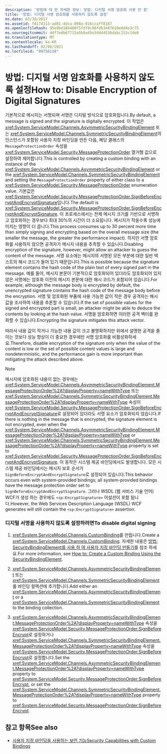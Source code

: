 ```yaml
---
description: '방법에 대 한 자세한 정보: 방법: 디지털 서명 암호화 사용 안 함'
title: '방법: 디지털 서명 암호화를 사용하지 않도록 설정'
ms.date: 03/30/2017
ms.assetid: fd174313-ad81-4dca-898a-016ccaff8187
ms.openlocfilehash: 95e9bd18b480f5fdf9c98fdb3447610e0d4e3c75
ms.sourcegitcommit: ddf7edb67715a5b9a45e3dd44536dabc153c1de0
ms.translationtype: MT
ms.contentlocale: ko-KR
ms.lasthandoff: 02/06/2021
ms.locfileid: "99756138"
---
```

# <a name="how-to-disable-encryption-of-digital-signatures"></a><span data-ttu-id="0427e-103">방법: 디지털 서명 암호화를 사용하지 않도록 설정</span><span class="sxs-lookup"><span data-stu-id="0427e-103">How to: Disable Encryption of Digital Signatures</span></span>

<span data-ttu-id="0427e-104">기본적으로 메시지는 서명되며 서명은 디지털 방식으로 암호화됩니다.</span><span class="sxs-lookup"><span data-stu-id="0427e-104">By default, a message is signed and the signature is digitally encrypted.</span></span> <span data-ttu-id="0427e-105">이 작업은 <xref:System.ServiceModel.Channels.AsymmetricSecurityBindingElement> 또는 <xref:System.ServiceModel.Channels.SymmetricSecurityBindingElement>의 인스턴스가 포함된 사용자 지정 바인딩을 만든 다음, 해당 클래스의 `MessageProtectionOrder` 속성을 <xref:System.ServiceModel.Security.MessageProtectionOrder> 열거형 값으로 설정하여 제어합니다.</span><span class="sxs-lookup"><span data-stu-id="0427e-105">This is controlled by creating a custom binding with an instance of the <xref:System.ServiceModel.Channels.AsymmetricSecurityBindingElement> or the <xref:System.ServiceModel.Channels.SymmetricSecurityBindingElement> and setting the `MessageProtectionOrder` property of either class to a <xref:System.ServiceModel.Security.MessageProtectionOrder> enumeration value.</span></span> <span data-ttu-id="0427e-106">기본값은 <xref:System.ServiceModel.Security.MessageProtectionOrder.SignBeforeEncryptAndEncryptSignature>입니다.</span><span class="sxs-lookup"><span data-stu-id="0427e-106">The default is <xref:System.ServiceModel.Security.MessageProtectionOrder.SignBeforeEncryptAndEncryptSignature>.</span></span> <span data-ttu-id="0427e-107">이 프로세스에서는 전체 메시지 크기를 기반으로 서명하고 암호화하는 경우보다 최대 30%의 시간이 더 소요됩니다. 메시지가 작을수록 성능에 미치는 영향이 더 큽니다.</span><span class="sxs-lookup"><span data-stu-id="0427e-107">This process consumes up to 30 percent more time than simply signing and encrypting based on the overall message size (the smaller the message, the greater the performance impact).</span></span> <span data-ttu-id="0427e-108">하지만 서명 암호화를 사용하지 않으면 공격자가 메시지 내용을 추측할 수 있습니다.</span><span class="sxs-lookup"><span data-stu-id="0427e-108">Disabling encryption of the signature, however, might allow an attacker to guess the content of the message.</span></span> <span data-ttu-id="0427e-109">서명 요소에는 메시지의 서명된 모든 부분에 대한 일반 텍스트의 해시 코드가 들어 있기 때문입니다.</span><span class="sxs-lookup"><span data-stu-id="0427e-109">This is possible because the signature element contains the hash code of the plain text of every signed part in the message.</span></span> <span data-ttu-id="0427e-110">예를 들어, 메시지 본문이 기본적으로 암호화되어 있더라도 암호화되어 있지 않은 서명에는 암호화 이전의 메시지 본문에 대한 해시 코드가 포함되어 있습니다.</span><span class="sxs-lookup"><span data-stu-id="0427e-110">For example, although the message body is encrypted by default, the unencrypted signature contains the hash code of the message body before the encryption.</span></span> <span data-ttu-id="0427e-111">서명 및 암호화된 부품에 사용 가능한 값이 작은 경우 공격자는 해시 값을 조사하여 내용을 추론할 수 있습니다.</span><span class="sxs-lookup"><span data-stu-id="0427e-111">If the set of possible values for the signed and encrypted part is small, an attacker might be able to deduce the contents by looking at the hash value.</span></span> <span data-ttu-id="0427e-112">서명을 암호화하면 이러한 공격 벡터를 완화할 수 있습니다.</span><span class="sxs-lookup"><span data-stu-id="0427e-112">Encrypting the signature mitigates this attack vector.</span></span>  
  
 <span data-ttu-id="0427e-113">따라서 내용 값이 작거나 가능한 내용 값이 크고 불명확하지만 위에서 설명한 공격을 줄이는 것보다 성능 향상이 더 중요한 경우에만 서명 암호화를 비활성화하세요.</span><span class="sxs-lookup"><span data-stu-id="0427e-113">Therefore, disable encryption of the signature only when the value of the content is low or the set of possible content values is large and nondeterministic, and the performance gain is more important than mitigating the attack described above.</span></span>  
  
> [!NOTE]
> <span data-ttu-id="0427e-114">메시지에 암호화된 내용이 없는 경우에는 <xref:System.ServiceModel.Channels.AsymmetricSecurityBindingElement.MessageProtectionOrder%2A?displayProperty=nameWithType> 또는 <xref:System.ServiceModel.Channels.SymmetricSecurityBindingElement.MessageProtectionOrder%2A?displayProperty=nameWithType> 속성이 <xref:System.ServiceModel.Security.MessageProtectionOrder.SignBeforeEncryptAndEncryptSignature>로 설정되어 있더라도 서명 요소가 암호화되지 않습니다.</span><span class="sxs-lookup"><span data-stu-id="0427e-114">If there is nothing in the message that is encrypted, the signature element is not encrypted, even when the <xref:System.ServiceModel.Channels.AsymmetricSecurityBindingElement.MessageProtectionOrder%2A?displayProperty=nameWithType> or <xref:System.ServiceModel.Channels.SymmetricSecurityBindingElement.MessageProtectionOrder%2A?displayProperty=nameWithType> property is set to <xref:System.ServiceModel.Security.MessageProtectionOrder.SignBeforeEncryptAndEncryptSignature>.</span></span> <span data-ttu-id="0427e-115">이 동작은 시스템 제공 바인딩에서도 발생합니다. 모든 시스템 제공 바인딩에서는 메시지 보호 순서가 `SignBeforeEncryptAndEncryptSignature`로 설정되어 있습니다.</span><span class="sxs-lookup"><span data-stu-id="0427e-115">This behavior occurs even with system-provided bindings; all system-provided bindings have the message protection order set to `SignBeforeEncryptAndEncryptSignature`.</span></span> <span data-ttu-id="0427e-116">그러나 WSDL (웹 서비스 기술 언어) WCF가 생성 하는 경우에도 `<sp:EncryptSignature>` 어설션이 포함 됩니다.</span><span class="sxs-lookup"><span data-stu-id="0427e-116">However, the Web Services Description Language (WSDL) WCF generates will still contain the `<sp:EncryptSignature>` assertion.</span></span>  
  
### <a name="to-disable-digital-signing"></a><span data-ttu-id="0427e-117">디지털 서명을 사용하지 않도록 설정하려면</span><span class="sxs-lookup"><span data-stu-id="0427e-117">To disable digital signing</span></span>  
  
1. <span data-ttu-id="0427e-118"><xref:System.ServiceModel.Channels.CustomBinding>를 만듭니다.</span><span class="sxs-lookup"><span data-stu-id="0427e-118">Create a <xref:System.ServiceModel.Channels.CustomBinding>.</span></span> <span data-ttu-id="0427e-119">자세한 내용은 [방법: SecurityBindingElement를 사용 하 여 사용자 지정 바인딩 만들기](how-to-create-a-custom-binding-using-the-securitybindingelement.md)를 참조 하세요.</span><span class="sxs-lookup"><span data-stu-id="0427e-119">For more information, see [How to: Create a Custom Binding Using the SecurityBindingElement](how-to-create-a-custom-binding-using-the-securitybindingelement.md).</span></span>  
  
2. <span data-ttu-id="0427e-120"><xref:System.ServiceModel.Channels.AsymmetricSecurityBindingElement> 또는 <xref:System.ServiceModel.Channels.SymmetricSecurityBindingElement>를 바인딩 컬렉션에 추가합니다.</span><span class="sxs-lookup"><span data-stu-id="0427e-120">Add either an <xref:System.ServiceModel.Channels.AsymmetricSecurityBindingElement> or a <xref:System.ServiceModel.Channels.SymmetricSecurityBindingElement> to the binding collection.</span></span>  
  
3. <span data-ttu-id="0427e-121"><xref:System.ServiceModel.Channels.AsymmetricSecurityBindingElement.MessageProtectionOrder%2A?displayProperty=nameWithType> 속성을 <xref:System.ServiceModel.Security.MessageProtectionOrder.SignBeforeEncrypt>로 설정하거나 <xref:System.ServiceModel.Channels.SymmetricSecurityBindingElement.MessageProtectionOrder%2A?displayProperty=nameWithType> 속성을 <xref:System.ServiceModel.Security.MessageProtectionOrder.SignBeforeEncrypt>로 설정합니다.</span><span class="sxs-lookup"><span data-stu-id="0427e-121">Set the <xref:System.ServiceModel.Channels.AsymmetricSecurityBindingElement.MessageProtectionOrder%2A?displayProperty=nameWithType> property to <xref:System.ServiceModel.Security.MessageProtectionOrder.SignBeforeEncrypt>, or set the <xref:System.ServiceModel.Channels.SymmetricSecurityBindingElement.MessageProtectionOrder%2A?displayProperty=nameWithType> property to <xref:System.ServiceModel.Security.MessageProtectionOrder.SignBeforeEncrypt>.</span></span>  
  
## <a name="see-also"></a><span data-ttu-id="0427e-122">참고 항목</span><span class="sxs-lookup"><span data-stu-id="0427e-122">See also</span></span>

- [<span data-ttu-id="0427e-123">사용자 지정 바인딩을 사용하는 보안 기능</span><span class="sxs-lookup"><span data-stu-id="0427e-123">Security Capabilities with Custom Bindings</span></span>](security-capabilities-with-custom-bindings.md)
